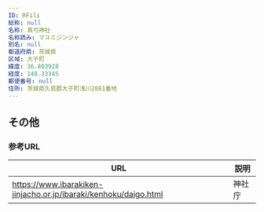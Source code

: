 ```yaml
---
ID: RFils
総称: null
名称: 真弓神社
名称読み: マユミジンジャ
別名: null
都道府県: 茨城県
区域: 大子町
緯度: 36.803928
経度: 140.33345
郵便番号: null
住所: 茨城県久慈郡大子町浅川2881番地
---
```


## その他

### 参考URL

| URL                                                              | 説明   |
| ---------------------------------------------------------------- | ------ |
| https://www.ibarakiken-jinjacho.or.jp/ibaraki/kenhoku/daigo.html | 神社庁 |
